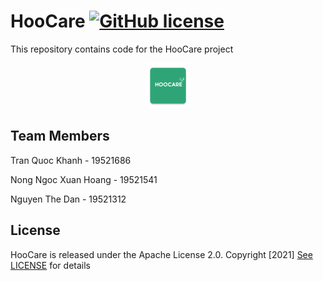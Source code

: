 # HooCare [![GitHub license](https://img.shields.io/badge/license-Apache%202-blue)](https://github.com/KSB-tqk/HooCare/blob/master/LICENSE) 

This repository contains code for the HooCare project

<center>
<img src="app/src/main/res/mipmap-hdpi/ic_launcher.png"/>
</center>

## Team Members
Tran Quoc Khanh - 19521686 

Nong Ngoc Xuan Hoang - 19521541

Nguyen The Dan - 19521312

## License

HooCare is released under the Apache License 2.0. Copyright [2021] [See LICENSE](https://github.com/KSB-tqk/HooCare/blob/master/LICENSE) for details
